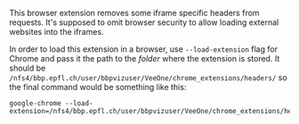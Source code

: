 This browser extension removes some iframe specific headers from requests.
It's supposed to omit browser security to allow loading external websites into the iframes.

In order to load this extension in a browser, use `--load-extension` flag for Chrome
and pass it the path to the _folder_ where the extension is stored.
It should be `/nfs4/bbp.epfl.ch/user/bbpvizuser/VeeOne/chrome_extensions/headers/`
so the final command would be something like this:

```
google-chrome --load-extension=/nfs4/bbp.epfl.ch/user/bbpvizuser/VeeOne/chrome_extensions/headers/
```
